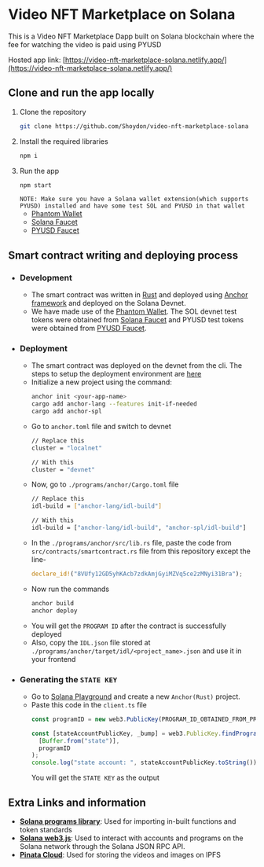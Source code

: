# Video NFT Marketplace on Solana

This is a Video NFT Marketplace Dapp built on Solana blockchain where the fee for watching the video is paid using PYUSD

Hosted app link: [https://video-nft-marketplace-solana.netlify.app/](https://video-nft-marketplace-solana.netlify.app/)

## Clone and run the app locally
1. Clone the repository
   ```sh
   git clone https://github.com/Shoydon/video-nft-marketplace-solana
   ```
2. Install the required libraries
   ```sh
   npm i
   ```
3. Run the app
   ```sh
   npm start
   ```
   `NOTE: Make sure you have a Solana wallet extension(which supports PYUSD) installed and have some test SOL and PYUSD in that wallet`
   * [Phantom Wallet](https://phantom.app/)
   * [Solana Faucet](https://faucet.solana.com/) 
   * [PYUSD Faucet](https://faucet.paxos.com/)
  
## Smart contract writing and deploying process
* ### Development
  * The smart contract was written in [Rust](https://doc.rust-lang.org/stable/book/) and deployed using [Anchor framework](https://www.anchor-lang.com/) and deployed on the Solana Devnet.
  * We have made use of the [Phantom Wallet](https://phantom.app/). The SOL devnet test tokens were obtained from [Solana Faucet](https://faucet.solana.com/) and PYUSD test tokens were obtained from [PYUSD Faucet](https://faucet.paxos.com/). 
* ### Deployment
  *  The smart contract was deployed on the devnet from the cli. The steps to setup the deployment environment are [here](https://www.anchor-lang.com/docs/installation)
    *  Initialize a new project using the command:
        ```sh
        anchor init <your-app-name>
        cargo add anchor-lang --features init-if-needed
        cargo add anchor-spl
        ```
    *  Go to `anchor.toml` file and switch to devnet
        ```sh
        // Replace this
        cluster = "localnet"

        // With this
        cluster = "devnet"
        ```
    *  Now, go to `./programs/anchor/Cargo.toml` file
        ```sh
        // Replace this
        idl-build = ["anchor-lang/idl-build"]

        // With this
        idl-build = ["anchor-lang/idl-build", "anchor-spl/idl-build"]
        ```
    *  In the `./programs/anchor/src/lib.rs` file, paste the code from `src/contracts/smartcontract.rs` file from this repository except the line-
       ```rust
       declare_id!("8VUfy12GD5yhKAcb7zdkAmjGyiMZVq5ce2zMNyi31Bra");
       ```
    *  Now run the commands
        ```sh
        anchor build
        anchor deploy
        ```
    *  You will get the `PROGRAM ID` after the contract is successfully deployed
    *  Also, copy the `IDL.json` file stored at `./programs/anchor/target/idl/<project_name>.json` and use it in your frontend
* ### Generating the `STATE KEY`
  *  Go to [Solana Playground](https://beta.solpg.io/) and create a new `Anchor(Rust)` project.
  *  Paste this code in the `client.ts` file
        ```typescript
        const programID = new web3.PublicKey(PROGRAM_ID_OBTAINED_FROM_PREVIOUS_STEP);

        const [stateAccountPublicKey, _bump] = web3.PublicKey.findProgramAddressSync(
          [Buffer.from("state")],
          programID
        );
        console.log("state account: ", stateAccountPublicKey.toString());
        ```
        You will get the `STATE KEY` as the output

## Extra Links and information
* [**Solana programs library**](https://spl.solana.com/): Used for importing in-built functions and token standards
* [**Solana web3.js**](https://solana-labs.github.io/solana-web3.js/): Used  to interact with accounts and programs on the Solana network through the Solana JSON RPC API.
* [**Pinata Cloud**](https://docs.pinata.cloud/quickstart): Used for storing the videos and images on IPFS
